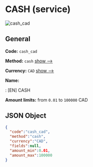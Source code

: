 
# CASH (service) 
![cash_cad](https://static.openfintech.io/payout_methods/cash_cad/logo.svg?w=400&c=v0.59.26#w24)  

## General 
 
**Code:** `cash_cad` 
 
**Method:** `cash` [show -->](/payout-methods/cash/) 
 
**Currency:** `CAD` [show -->](/currencies/CAD/) 
 
**Name:** 
 
:	[EN] CASH 
 
**Amount limits:** from `0.01` to `100000` CAD 

## JSON Object 

```json
{
  "code":"cash_cad",
  "method":"cash",
  "currency":"CAD",
  "fields":null,
  "amount_min":0.01,
  "amount_max":100000
}
```  
